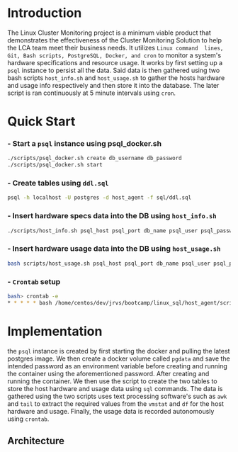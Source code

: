 # Introduction
The Linux Cluster Monitoring project is a 
minimum viable product that demonstrates the 
effectiveness of the Cluster Monitoring 
Solution to help the LCA team meet their 
business needs. It utilizes `Linux command 
lines, Git, Bash scripts, PostgreSQL, Docker,
and cron` to monitor a system's hardware 
specifications and resource usage. It works 
by first setting up a `psql` instance to 
persist all the data. Said data is then 
gathered using two bash scripts 
`host_info.sh` and `host_usage.sh` to
gather the hosts hardware and usage info 
respectively and then store it into the 
database. The later script is ran 
continuously at 5 minute intervals using 
`cron`.

# Quick Start
### - Start a `psql` instance using psql_docker.sh
```bash 
./scripts/psql_docker.sh create db_username db_password
./scripts/psql_docker.sh start
``` 
### - Create tables using `ddl.sql`
```bash
psql -h localhost -U postgres -d host_agent -f sql/ddl.sql
```
### - Insert hardware specs data into the DB using `host_info.sh`
```bash
./scripts/host_info.sh psql_host psql_port db_name psql_user psql_password
```
### - Insert hardware usage data into the DB using `host_usage.sh`
```bash
bash scripts/host_usage.sh psql_host psql_port db_name psql_user psql_password
```
### - `Crontab` setup
```bash
bash> crontab -e
* * * * * bash /home/centos/dev/jrvs/bootcamp/linux_sql/host_agent/scripts/host_usage.sh psql_host psql_port db_name psql_user psql_password > /tmp/host_usage.log
```

# Implementation
the `psql` instance is created by first starting
the docker and pulling the latest postgres image.
We then create a docker volume called `pgdata`
and save the intended password as an environment
variable before creating and running the container
using the aforementioned password. After creating 
and running the container. We then use the script
to create the two tables to store the host hardware
and usage data using `sql` commands. The data is 
gathered using the two scripts uses text processing
software's such as `awk` and `tail` to extract the 
required values from the `vmstat` and `df` for the
host hardware and usage. Finally, the usage data
is recorded autonomously using `crontab`.

## Architecture
